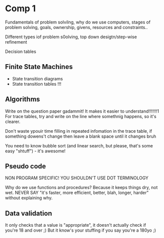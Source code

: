 Comp 1
=======

Fundamentals of problem solvilng, why do we use computers, stages of problem solving, goals, ownership, givens, resources and constraints..

Different types iof problem s0olving, top down desigtn/step-wise refinement

Decision tables



Finite State Machines
------------
- State transition diagrams
- State transition tables
!!!


Algorithms
----------
Write on the question paper gadammit! It makes it easier to understand!!!!!!!1
For trace tables, try and write on the line where somethnig happens, so it's clearer.

Don't waste ypouir time filling in repeated infomation in the trace table, if something dowens't change then leave a blank space until it changes bruh

You need to know bubble sort (and linear search, but please, that's some easy "shtuff") - it's awesome!


Pseudo code
-----------
NON PROGRAM SPECIFIC! YOU SHOULDN'T USE DOT TERMINOLOGY



Why do we use functions and procedures? Because it keeps things dry, not wet.
NEVER SAY "it's faster, more efficient, better, blah, longer, harder" without explaining why.


Data validation
--------------
It only checks that a value is "appropriate", it doesn't actually check if you're 18 and over ;) But it know's your stuffing if you say you're a 180yo ;)

